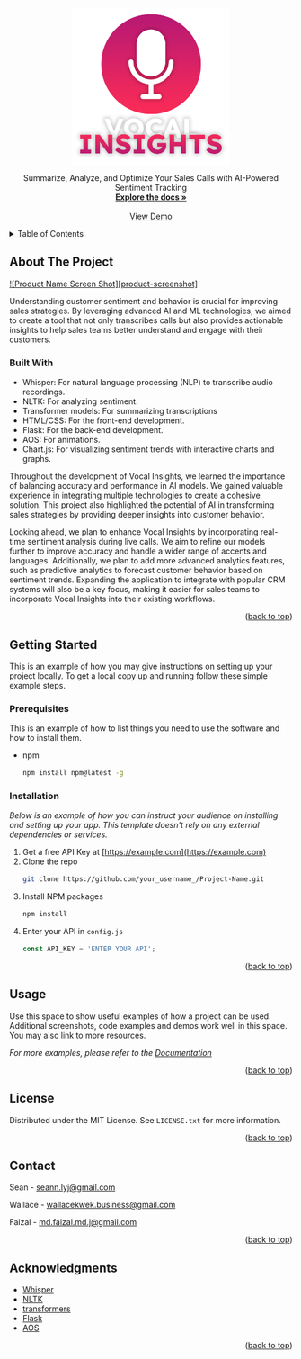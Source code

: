 <!-- PROJECT LOGO -->
<br />
<p align="center"><img align="center" width="280" src="images/icon.png"/></p>

<div align="center">

  <p align="center">
    Summarize, Analyze, and Optimize Your Sales Calls with AI-Powered Sentiment Tracking
    <br />
    <a href=""><strong>Explore the docs »</strong></a>
    <br />
    <br />
    <a href="">View Demo</a>
  </p>
</div>



<!-- TABLE OF CONTENTS -->
<details>
  <summary>Table of Contents</summary>
  <ol>
    <li>
      <a href="#about-the-project">About The Project</a>
      <ul>
        <li><a href="#built-with">Built With</a></li>
      </ul>
    </li>
    <li>
      <a href="#getting-started">Getting Started</a>
      <ul>
        <li><a href="#prerequisites">Prerequisites</a></li>
        <li><a href="#installation">Installation</a></li>
      </ul>
    </li>
    <li><a href="#usage">Usage</a></li>
    <li><a href="#license">License</a></li>
    <li><a href="#contact">Contact</a></li>
    <li><a href="#acknowledgments">Acknowledgments</a></li>
  </ol>
</details>


<!-- ABOUT THE PROJECT -->
## About The Project

[![Product Name Screen Shot][product-screenshot]](https://example.com)

Understanding customer sentiment and behavior is crucial for improving sales strategies. By leveraging advanced AI and ML technologies, we aimed to create a tool that not only transcribes calls but also provides actionable insights to help sales teams better understand and engage with their customers.

### Built With
* Whisper: For natural language processing (NLP) to transcribe audio recordings.
* NLTK: For analyzing sentiment.
* Transformer models: For summarizing transcriptions
* HTML/CSS: For the front-end development.
* Flask: For the back-end development.
* AOS: For animations.
* Chart.js: For visualizing sentiment trends with interactive charts and graphs.

Throughout the development of Vocal Insights, we learned the importance of balancing accuracy and performance in AI models. We gained valuable experience in integrating multiple technologies to create a cohesive solution. This project also highlighted the potential of AI in transforming sales strategies by providing deeper insights into customer behavior.

Looking ahead, we plan to enhance Vocal Insights by incorporating real-time sentiment analysis during live calls. We aim to refine our models further to improve accuracy and handle a wider range of accents and languages. Additionally, we plan to add more advanced analytics features, such as predictive analytics to forecast customer behavior based on sentiment trends. Expanding the application to integrate with popular CRM systems will also be a key focus, making it easier for sales teams to incorporate Vocal Insights into their existing workflows.

<p align="right">(<a href="#readme-top">back to top</a>)</p>

<!-- GETTING STARTED -->
## Getting Started

This is an example of how you may give instructions on setting up your project locally.
To get a local copy up and running follow these simple example steps.

### Prerequisites

This is an example of how to list things you need to use the software and how to install them.
* npm
  ```sh
  npm install npm@latest -g
  ```

### Installation

_Below is an example of how you can instruct your audience on installing and setting up your app. This template doesn't rely on any external dependencies or services._

1. Get a free API Key at [https://example.com](https://example.com)
2. Clone the repo
   ```sh
   git clone https://github.com/your_username_/Project-Name.git
   ```
3. Install NPM packages
   ```sh
   npm install
   ```
4. Enter your API in `config.js`
   ```js
   const API_KEY = 'ENTER YOUR API';
   ```

<p align="right">(<a href="#readme-top">back to top</a>)</p>

<!-- USAGE EXAMPLES -->
## Usage

Use this space to show useful examples of how a project can be used. Additional screenshots, code examples and demos work well in this space. You may also link to more resources.

_For more examples, please refer to the [Documentation](https://example.com)_

<p align="right">(<a href="#readme-top">back to top</a>)</p>

<!-- LICENSE -->
## License

Distributed under the MIT License. See `LICENSE.txt` for more information.

<p align="right">(<a href="#readme-top">back to top</a>)</p>



<!-- CONTACT -->
## Contact

Sean - seann.lyj@gmail.com

Wallace - wallacekwek.business@gmail.com

Faizal - md.faizal.md.j@gmail.com

<p align="right">(<a href="#readme-top">back to top</a>)</p>

<!-- ACKNOWLEDGMENTS -->
## Acknowledgments

* [Whisper](https://github.com/openai/whisper)
* [NLTK](https://www.nltk.org/)
* [transformers](https://pypi.org/project/transformers/)
* [Flask](https://github.com/pallets/flask)
* [AOS](https://michalsnik.github.io/aos/)

<p align="right">(<a href="#readme-top">back to top</a>)</p>
